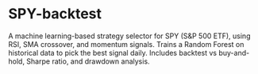 # SPY-backtest
A machine learning-based strategy selector for SPY (S&amp;P 500 ETF), using RSI, SMA crossover, and momentum signals. Trains a Random Forest on historical data to pick the best signal daily. Includes backtest vs buy-and-hold, Sharpe ratio, and drawdown analysis. 
